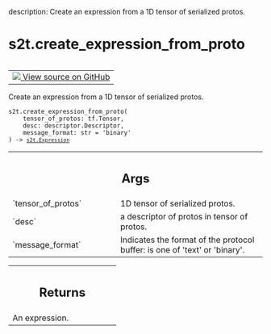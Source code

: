 description: Create an expression from a 1D tensor of serialized protos.

<div itemscope itemtype="http://developers.google.com/ReferenceObject">
<meta itemprop="name" content="s2t.create_expression_from_proto" />
<meta itemprop="path" content="Stable" />
</div>

# s2t.create_expression_from_proto

<!-- Insert buttons and diff -->

<table class="tfo-notebook-buttons tfo-api nocontent" align="left">
<td>
  <a target="_blank" href="https://github.com/google/struct2tensor/blob/master/struct2tensor/expression_impl/proto.py">
    <img src="https://www.tensorflow.org/images/GitHub-Mark-32px.png" />
    View source on GitHub
  </a>
</td>
</table>



Create an expression from a 1D tensor of serialized protos.

<pre class="devsite-click-to-copy prettyprint lang-py tfo-signature-link">
<code>s2t.create_expression_from_proto(
    tensor_of_protos: tf.Tensor,
    desc: descriptor.Descriptor,
    message_format: str = 'binary'
) -> <a href="../s2t/Expression.md"><code>s2t.Expression</code></a>
</code></pre>



<!-- Placeholder for "Used in" -->


<!-- Tabular view -->
 <table class="responsive fixed orange">
<colgroup><col width="214px"><col></colgroup>
<tr><th colspan="2"><h2 class="add-link">Args</h2></th></tr>

<tr>
<td>
`tensor_of_protos`
</td>
<td>
1D tensor of serialized protos.
</td>
</tr><tr>
<td>
`desc`
</td>
<td>
a descriptor of protos in tensor of protos.
</td>
</tr><tr>
<td>
`message_format`
</td>
<td>
Indicates the format of the protocol buffer: is one of
'text' or 'binary'.
</td>
</tr>
</table>



<!-- Tabular view -->
 <table class="responsive fixed orange">
<colgroup><col width="214px"><col></colgroup>
<tr><th colspan="2"><h2 class="add-link">Returns</h2></th></tr>
<tr class="alt">
<td colspan="2">
An expression.
</td>
</tr>

</table>

